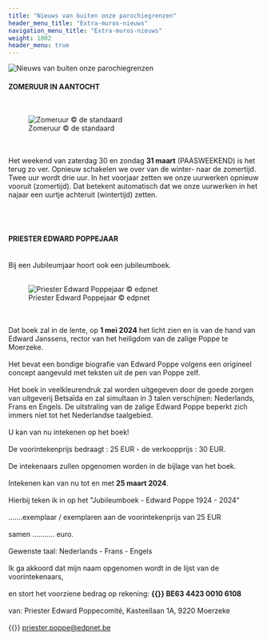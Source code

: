 ```yaml
---
title: "Nieuws van buiten onze parochiegrenzen"
header_menu_title: "Extra-muros-nieuws"
navigation_menu_title: "Extra-muros-nieuws"
weight: 1002
header_menu: true
---
```


![Nieuws van buiten onze parochiegrenzen](images/nieuws-van-buiten-de-parochie.jpg)




#### ZOMERUUR IN AANTOCHT
<br>
<figure><img src="images/pb-sui.jpg" alt=" Zomeruur © de standaard" style="max-height: 500px; max-width: 500px;" /><figcaption> Zomeruur © de standaard</figcaption></figure><br>
<br>
Het weekend van zaterdag 30 en zondag <b>31 maart</b> (PAASWEEKEND) is het terug zo ver. Opnieuw schakelen we over van de winter- naar de zomertijd. Twee uur wordt drie uur. In het voorjaar zetten we onze uurwerken opnieuw vooruit (zomertijd). Dat betekent automatisch dat we onze uurwerken in het najaar een uurtje achteruit (wintertijd) zetten.<br>
<br>
<br>
<br>





#### PRIESTER EDWARD POPPEJAAR
<br>
Bij een Jubileumjaar hoort ook een jubileumboek.<br>
<br>
<figure><img src="images/pb-tu.jpg" alt=" Priester Edward Poppejaar © edpnet" style="max-height: 500px; max-width: 500px;" /><figcaption> Priester Edward Poppejaar © edpnet</figcaption></figure><br>
<br>
Dat boek zal in de lente, op <b>1 mei 2024</b> het licht zien en is van de hand van Edward Janssens, rector van het heiligdom van de zalige Poppe te Moerzeke.<br>
<br>
Het bevat een bondige biografie van Edward Poppe volgens een origineel concept aangevuld met teksten uit de pen van Poppe zelf.<br>
<br>
Het boek in veelkleurendruk zal worden uitgegeven door de goede zorgen van uitgeverij Betsaïda en zal simultaan in 3 talen verschijnen: Nederlands, Frans en Engels. De uitstraling van de zalige Edward Poppe beperkt zich immers niet tot het Nederlandse taalgebied.<br>
<br>
U kan van nu intekenen op het boek!<br>
<br>
De voorintekenprijs bedraagt : 25 EUR - de verkoopprijs : 30 EUR.<br>
<br>
De intekenaars zullen opgenomen worden in de bijlage van het boek.<br>
<br>
Intekenen kan van nu tot en met <b>25 maart 2024</b>.<br>
<br>
Hierbij teken ik in op het "Jubileumboek - Edward Poppe 1924 - 2024"<br>
<br>
.......exemplaar / exemplaren aan de voorintekenprijs van 25 EUR<br>
<br>
samen ........... euro.<br>
<br>
Gewenste taal: Nederlands - Frans - Engels<br>
<br>
Ik ga akkoord dat mijn naam opgenomen wordt in de lijst van de voorintekenaars,<br>
<br>
en stort het voorziene bedrag op rekening: <b>{{<icon class="fa fa-piggy-bank">}}&nbsp;BE63 4423 0010 6108</b><br>
<br>
van: Priester Edward Poppecomité, Kasteellaan 1A, 9220 Moerzeke<br>
<br>
{{<icon class="fa fa-envelope">}}&nbsp;<a href="priester.poppe@edpnet.be">priester.poppe@edpnet.be</a><br>
<br>
<br>
<br>


